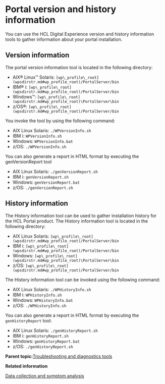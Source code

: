 # Portal version and history information

You can use the HCL Digital Experience version and history information tools to gather information about your portal installation.

## Version information

The portal version information tool is located in the following directory:

-   AIX® Linux™ Solaris: `[wp\_profile\_root](wpsdirstr.md#wp_profile_root)/PortalServer/bin`
-   IBM® i: `[wp\_profile\_root](wpsdirstr.md#wp_profile_root)/PortalServer/bin`
-   Windows™: `[wp\_profile\_root](wpsdirstr.md#wp_profile_root)\PortalServer\bin`
-   z/OS®: `[wp\_profile\_root](wpsdirstr.md#wp_profile_root)/PortalServer/bin`

You invoke the tool by using the following command:

-   AIX Linux Solaris: `./WPVersionInfo.sh`
-   IBM i: `WPVersionInfo.sh`
-   Windows: `WPVersionInfo.bat`
-   z/OS: `./WPVersionInfo.sh`

You can also generate a report in HTML format by executing the genVersionReport tool

-   AIX Linux Solaris: `./genVersionReport.sh`
-   IBM i: `genVersionReport.sh`
-   Windows: `genVersionReport.bat`
-   z/OS: `./genVersionReport.sh`

## History information

The History information tool can be used to gather installation history for the HCL Portal product. The History information tool is located in the following directory:

-   AIX Linux Solaris: `[wp\_profile\_root](wpsdirstr.md#wp_profile_root)/PortalServer/bin`
-   IBM i: `[wp\_profile\_root](wpsdirstr.md#wp_profile_root)/PortalServer/bin`
-   Windows: `[wp\_profile\_root](wpsdirstr.md#wp_profile_root)\PortalServer\bin`
-   z/OS: `[wp\_profile\_root](wpsdirstr.md#wp_profile_root)/PortalServer/bin`

The History information tool can be invoked using the following command:

-   AIX Linux Solaris: `./WPHistoryInfo.sh`
-   IBM i: `WPHistoryInfo.sh`
-   Windows: `WPHistoryInfo.bat`
-   z/OS: `./WPHistoryInfo.sh`

You can also generate a report in HTML format by executing the `genHistoryReport` tool:

-   AIX Linux Solaris: `./genHistoryReport.sh`
-   IBM i: `genHistoryReport.sh`
-   Windows: `genHistoryReport.bat`
-   z/OS: `./genHistoryReport.sh`

**Parent topic:**[Troubleshooting and diagnostics tools](../trouble/pd_tools.md)

**Related information**  


[Data collection and symptom analysis](../trouble/tbl_apdt_over.md)

